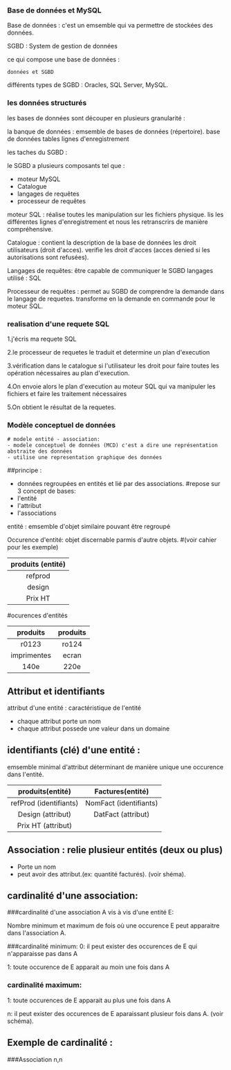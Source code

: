 ### Base de données et MySQL

Base de données : c'est un emsemble qui va permettre de stockées des données.

SGBD : System de gestion de données

ce qui compose une base de données :
```
données et SGBD
```
différents types de SGBD : Oracles, SQL Server, MySQL.

### les données structurés

les bases de données sont découper en plusieurs granularité :

la banque de données : emsemble de bases de données (répertoire).
    base de données
            tables
                lignes d'enregistrement


les taches du SGBD :

le SGBD a plusieurs composants tel que :
- moteur MySQL
- Catalogue
- langages de requêtes
- processeur de requêtes

moteur SQL : réalise toutes les manipulation sur les fichiers physique.
lis les différentes lignes d'enregistrement et nous les retranscrirs de manière compréhensive.

Catalogue : contient la description de la base de données
            les droit utilisateurs (droit d'acces).
            verifie les droit d'acces
            (acces denied si les autorisations sont refusées).

Langages de requêtes: être capable de communiquer le SGBD
                      langages utilisé : SQL

Processeur de requêtes : permet au SGBD  de comprendre la demande dans le langage de requetes.
transforme en la demande en commande pour le moteur SQL.

### realisation d'une requete SQL

1.j'écris ma requete SQL

2.le processeur de requetes le traduit et determine un plan d'execution

3.vérification dans le catalogue si l'utilisateur les droit pour faire toutes les opération nécessaires au plan d'execution.

4.On envoie alors le plan d'execution au moteur SQL qui va manipuler les fichiers et faire les traitement nécessaires

5.On obtient le résultat de la requetes.

### Modèle conceptuel de données
    # modele entité - association:
    - modele conceptuel de données (MCD) c'est a dire une représentation abstraite des données
    - utilise une representation graphique des données

##principe :
- données regroupées en entités et lié par des associations.
#repose sur 3 concept de bases:
- l'entité
- l'attribut
- l'associations

entité : emsemble d'objet similaire pouvant être regroupé

Occurence d'entité: objet discernable parmis d'autre objets.
#(voir cahier pour les exemple)

| produits (entité)|  
|:-------:|
| refprod |
| design  |
| Prix HT |

#ocurences d'entités

| produits      |  produits      |
|:-------------:| :-------------:|
| r0123         | ro124          |
| imprimentes   | ecran          |
| 140e          | 220e           |

## Attribut et identifiants

attribut d'une entité : caractéristique de l'entité
- chaque attribut porte un nom
- chaque attribut possede une valeur dans un domaine

## identifiants (clé) d'une entité :
emsemble minimal d'attribut déterminant de manière unique une occurence dans l'entité.  

| produits(entité)       | Factures(entité)       |
|:---------------------: |:----------------------:|
| refProd (identifiants) | NomFact (identifiants) |
| Design (attribut)      | DatFact (attribut)     |
| Prix HT (attribut)     

## Association : relie plusieur entités (deux ou plus)
- Porte un nom
- peut avoir des attribut.(ex: quantité facturés).
(voir shéma).

## cardinalité d'une association:

###cardinalité d'une association A vis à vis d'une entité E:

Nombre minimum et maximum de fois où une occurence E peut apparaitre dans l'association A.

###cardinalité minimum:
0: il peut exister des occurences de E qui n'apparaisse pas dans A

1: toute occurence de E apparait au moin une fois dans A

### cardinalité maximum:

1: toute occurences de E apparait au plus une fois dans A

n: il peut exister des occurences de E aparaissant plusieur fois dans A.
(voir schéma).

## Exemple de cardinalité :

###Association n,n
